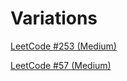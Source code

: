 # Variations

[LeetCode #253 (Medium)](https://leetcode.com/problems/meeting-rooms-ii/)

[LeetCode #57 (Medium)](https://leetcode.com/problems/insert-interval/)

